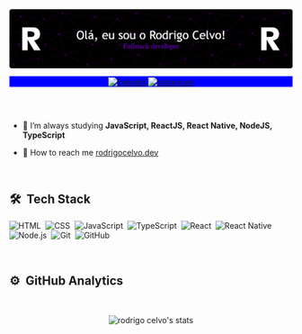 <img align="center" src="./github-header-image.png"/>
<p align="center" style="background:blue">
<a href="https://linkedin.com/in/rodrigocelvo" target="_blank">
<img align="center" src="https://img.shields.io/badge/-rodrigocelvo-05122A?style=flat&logo=linkedin" alt="linkedin"/>
</a>
<a href="https://instagram.com/rodrigocelvo" target="_blank">
<img align="center" src="https://img.shields.io/badge/-rodrigocelvo-05122A?style=flat&logo=instagram" alt="instagram"/>
</a>
</p>

##

<br>

- 🌱  I’m always studying **JavaScript, ReactJS, React Native, NodeJS, TypeScript**

- 🚀  How to reach me  [rodrigocelvo.dev](https://rodrigocelvo.dev)


<br>

## 🛠 &nbsp;Tech Stack

![HTML](https://img.shields.io/badge/-HTML-05122A?style=flat&logo=HTML5)&nbsp;
![CSS](https://img.shields.io/badge/-CSS-05122A?style=flat&logo=CSS3&logoColor=1572B6)&nbsp;
![JavaScript](https://img.shields.io/badge/-JavaScript-05122A?style=flat&logo=javascript)&nbsp;
![TypeScript](https://img.shields.io/badge/-TypeScript-05122A?style=flat&logo=typescript)&nbsp;
![React](https://img.shields.io/badge/-React-05122A?style=flat&logo=react)&nbsp;
![React Native](https://img.shields.io/badge/-React%20Native-05122A?style=flat&logo=react)&nbsp;
![Node.js](https://img.shields.io/badge/-Node.js-05122A?style=flat&logo=node.js)&nbsp;
![Git](https://img.shields.io/badge/-Git-05122A?style=flat&logo=git)&nbsp;
![GitHub](https://img.shields.io/badge/-GitHub-05122A?style=flat&logo=github)&nbsp;


<br>

## ⚙️ &nbsp;GitHub Analytics
<br>

<p align="center">
<img width="530em" src="https://github-readme-stats.vercel.app/api?username=rodrigocelvo&show_icons=true&theme=nightowl" alt="rodrigo celvo's stats"/>
</p>

